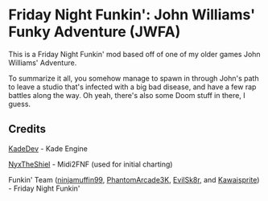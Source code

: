 # Friday Night Funkin': John Williams' Funky Adventure (JWFA)

This is a Friday Night Funkin' mod based off of one of my older games John Williams' Adventure.

To summarize it all, you somehow manage to spawn in through John's path to leave a studio that's infected with a big bad disease, and have a few rap battles along the way. Oh yeah, there's also some Doom stuff in there, I guess.

## Credits

[KadeDev](https://github.com/KadeDev) - Kade Engine

[NyxTheShiel](https://github.com/NyxTheShield) - Midi2FNF (used for initial charting)

Funkin' Team ([ninjamuffin99](https://github.com/ninjamuffin99), [PhantomArcade3K](https://twitter.com/phantomarcade3k), [EvilSk8r](https://twitter.com/evilsk8r), and [Kawaisprite](https://twitter.com/kawaisprite)) - Friday Night Funkin'
